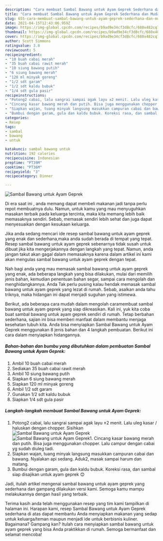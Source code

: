 ```yaml
---
description: "Cara membuat Sambal Bawang untuk Ayam Geprek Sederhana dan Mudah Dibuat"
title: "Cara membuat Sambal Bawang untuk Ayam Geprek Sederhana dan Mudah Dibuat"
slug: 655-cara-membuat-sambal-bawang-untuk-ayam-geprek-sederhana-dan-mudah-dibuat
date: 2021-04-15T12:43:06.959Z
image: https://img-global.cpcdn.com/recipes/b9ad9e34cf3d8cfc/680x482cq70/sambal-bawang-untuk-ayam-geprek-foto-resep-utama.jpg
thumbnail: https://img-global.cpcdn.com/recipes/b9ad9e34cf3d8cfc/680x482cq70/sambal-bawang-untuk-ayam-geprek-foto-resep-utama.jpg
cover: https://img-global.cpcdn.com/recipes/b9ad9e34cf3d8cfc/680x482cq70/sambal-bawang-untuk-ayam-geprek-foto-resep-utama.jpg
author: Scott Simmons
ratingvalue: 3.8
reviewcount: 5
recipeingredient:
- "10 buah cabai merah"
- "35 buah cabai rawit merah"
- "10 siung bawang putih"
- "6 siung bawang merah"
- "120 ml minyak goreng"
- "1/2 sdt garam"
- "1/2 sdt kaldu bubuk"
- "1/4 sdt gula pasir"
recipeinstructions:
- "Potong2 cabai, lalu sangrai sampai agak layu ±2 menit. Lalu uleg kasar / haluskan dengan chopper. Sisihkan"
- "Cincang kasar bawang merah dan putih. Bisa juga menggunakan chopper. Lalu campur dengan cabai yg sudah diuleg tadi."
- "Siapkan wajan, tuang minyak langsung masukkan campuran cabai dan bawang. Nyalakan api sedang. Aduk2, masak sampai harum dan matang."
- "Bumbui dengan garam, gula dan kaldu bubuk. Koreksi rasa, dan sambal siap disajikan untuk ayam geprek 😊"
categories:
- Resep
tags:
- sambal
- bawang
- untuk

katakunci: sambal bawang untuk 
nutrition: 192 calories
recipecuisine: Indonesian
preptime: "PT39M"
cooktime: "PT36M"
recipeyield: "3"
recipecategory: Dinner

---
```



![Sambal Bawang untuk Ayam Geprek](https://img-global.cpcdn.com/recipes/b9ad9e34cf3d8cfc/680x482cq70/sambal-bawang-untuk-ayam-geprek-foto-resep-utama.jpg)

Di era  saat ini , anda memang dapat membeli makanan jadi tanpa perlu repot membuatnya dulu. Namun, untuk kamu yang mau menyuguhkan masakan terbaik pada keluarga tercinta, maka kita memang lebih baik memasaknya sendiri. Sebab, memasak sendiri lebih sehat dan juga dapat menyesuaikan dengan kesukaan keluarga.

Jika anda sedang mencari ide resep sambal bawang untuk ayam geprek yang enak dan sederhana,maka anda sudah berada di tempat yang tepat. Resep sambal bawang untuk ayam geprek  sebenarnya tidak susah untuk dibuat jika kita mengerjakannya dengan langkah yang tepat. Namun, anda jangan takut akan gagal dalam memasaknya 
karena dalam artikel ini kami akan mengulas sambal bawang untuk ayam geprek dengan tepat.  



Nah bagi anda yang mau memasak sambal bawang untuk ayam geprek yang enak, ada beberapa langkah yang bisa dilakukan, mulai dari memilih jenis bahan, kemudian penentuan bahan segar, sampai cara mengolah dan menghidangkannya. Anda Tak perlu pusing kalau hendak memasak sambal bawang untuk ayam geprek yang lezat di rumah. Sebab, asalkan anda  tahu triknya, maka hidangan ini dapat menjadi suguhan yang istimewa.

Berikut, ada beberapa cara mudah dalam mengolah caramembuat sambal bawang untuk ayam geprek yang siap dikreasikan. Kali ini, yuk kita coba buat sambal bawang untuk ayam geprek sendiri di rumah. Tetap berbahan sederhana, sajian ini bisa memberi manfaat dalam membantu menjaga kesehatan tubuh kita. Anda bisa menyiapkan Sambal Bawang untuk Ayam Geprek menggunakan 8 jenis bahan dan 4 langkah pembuatan. Berikut ini cara dalam menyiapkan hidangannya.

<!--inarticleads1-->

##### Bahan-bahan dan bumbu yang dibutuhkan dalam pembuatan Sambal Bawang untuk Ayam Geprek:

1. Ambil 10 buah cabai merah
1. Sediakan 35 buah cabai rawit merah
1. Ambil 10 siung bawang putih
1. Siapkan 6 siung bawang merah
1. Siapkan 120 ml minyak goreng
1. Ambil 1/2 sdt garam
1. Gunakan 1/2 sdt kaldu bubuk
1. Siapkan 1/4 sdt gula pasir




<!--inarticleads2-->

##### Langkah-langkah membuat Sambal Bawang untuk Ayam Geprek:

1. Potong2 cabai, lalu sangrai sampai agak layu ±2 menit. Lalu uleg kasar / haluskan dengan chopper. Sisihkan
<img src="https://img-global.cpcdn.com/steps/9e0e78fa495973fc/160x128cq70/sambal-bawang-untuk-ayam-geprek-langkah-memasak-1-foto.jpg" alt="Sambal Bawang untuk Ayam Geprek"><img src="https://img-global.cpcdn.com/steps/168304c05571e438/160x128cq70/sambal-bawang-untuk-ayam-geprek-langkah-memasak-1-foto.jpg" alt="Sambal Bawang untuk Ayam Geprek">1. Cincang kasar bawang merah dan putih. Bisa juga menggunakan chopper. Lalu campur dengan cabai yg sudah diuleg tadi.
1. Siapkan wajan, tuang minyak langsung masukkan campuran cabai dan bawang. Nyalakan api sedang. Aduk2, masak sampai harum dan matang.
1. Bumbui dengan garam, gula dan kaldu bubuk. Koreksi rasa, dan sambal siap disajikan untuk ayam geprek 😊




Jadi, itulah artikel mengenai  sambal bawang untuk ayam geprek  yang sederhana dan gampang dilakukan versi kami. Semoga kamu mampu melakukannya dengan hasil yang terbaik. 

Terima kasih anda telah menggunakan resep yang tim kami tampilkan di halaman ini. Harapan kami, resep  Sambal Bawang untuk Ayam Geprek sederhana di atas dapat membantu Anda menyiapkan makanan yang sedap untuk keluarga/teman maupun menjadi ide untuk berbisnis kuliner. Bagaimana? Gampang kan? Itulah cara menyiapkan sambal bawang untuk ayam geprek yang bisa Anda praktikkan di rumah. Semoga bermanfaat dan selamat mencoba!

